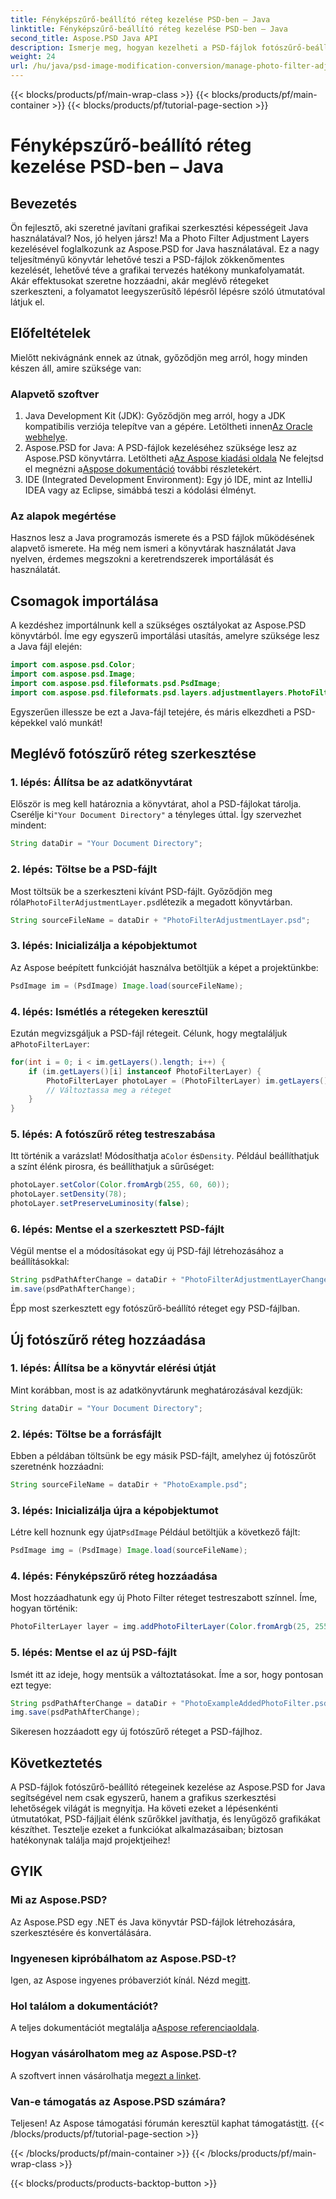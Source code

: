 ```yaml
---
title: Fényképszűrő-beállító réteg kezelése PSD-ben – Java
linktitle: Fényképszűrő-beállító réteg kezelése PSD-ben – Java
second_title: Aspose.PSD Java API
description: Ismerje meg, hogyan kezelheti a PSD-fájlok fotószűrő-beállító rétegeit az Aspose.PSD for Java segítségével. Kövesse ezt az útmutatót a szűrők könnyű szerkesztéséhez és hozzáadásához.
weight: 24
url: /hu/java/psd-image-modification-conversion/manage-photo-filter-adjustment-layer-psd/
---
```


{{< blocks/products/pf/main-wrap-class >}}
{{< blocks/products/pf/main-container >}}
{{< blocks/products/pf/tutorial-page-section >}}

# Fényképszűrő-beállító réteg kezelése PSD-ben – Java

## Bevezetés
Ön fejlesztő, aki szeretné javítani grafikai szerkesztési képességeit Java használatával? Nos, jó helyen jársz! Ma a Photo Filter Adjustment Layers kezelésével foglalkozunk az Aspose.PSD for Java használatával. Ez a nagy teljesítményű könyvtár lehetővé teszi a PSD-fájlok zökkenőmentes kezelését, lehetővé téve a grafikai tervezés hatékony munkafolyamatát. Akár effektusokat szeretne hozzáadni, akár meglévő rétegeket szerkeszteni, a folyamatot leegyszerűsítő lépésről lépésre szóló útmutatóval látjuk el.
## Előfeltételek
Mielőtt nekivágnánk ennek az útnak, győződjön meg arról, hogy minden készen áll, amire szüksége van:
### Alapvető szoftver
1.  Java Development Kit (JDK): Győződjön meg arról, hogy a JDK kompatibilis verziója telepítve van a gépére. Letöltheti innen[Az Oracle webhelye](https://www.oracle.com/java/technologies/javase-jdk11-downloads.html).
2.  Aspose.PSD for Java: A PSD-fájlok kezeléséhez szüksége lesz az Aspose.PSD könyvtárra. Letöltheti a[Az Aspose kiadási oldala](https://releases.aspose.com/psd/java/) Ne felejtsd el megnézni a[Aspose dokumentáció](https://reference.aspose.com/psd/java/) további részletekért.
3. IDE (Integrated Development Environment): Egy jó IDE, mint az IntelliJ IDEA vagy az Eclipse, simábbá teszi a kódolási élményt.
### Az alapok megértése
Hasznos lesz a Java programozás ismerete és a PSD fájlok működésének alapvető ismerete. Ha még nem ismeri a könyvtárak használatát Java nyelven, érdemes megszokni a keretrendszerek importálását és használatát.
## Csomagok importálása
A kezdéshez importálnunk kell a szükséges osztályokat az Aspose.PSD könyvtárból. Íme egy egyszerű importálási utasítás, amelyre szüksége lesz a Java fájl elején:
```java
import com.aspose.psd.Color;
import com.aspose.psd.Image;
import com.aspose.psd.fileformats.psd.PsdImage;
import com.aspose.psd.fileformats.psd.layers.adjustmentlayers.PhotoFilterLayer;
```
Egyszerűen illessze be ezt a Java-fájl tetejére, és máris elkezdheti a PSD-képekkel való munkát!
## Meglévő fotószűrő réteg szerkesztése
### 1. lépés: Állítsa be az adatkönyvtárat
 Először is meg kell határoznia a könyvtárat, ahol a PSD-fájlokat tárolja. Cserélje ki`"Your Document Directory"` a tényleges úttal. Így szervezhet mindent:
```java
String dataDir = "Your Document Directory";
```
### 2. lépés: Töltse be a PSD-fájlt
 Most töltsük be a szerkeszteni kívánt PSD-fájlt. Győződjön meg róla`PhotoFilterAdjustmentLayer.psd`létezik a megadott könyvtárban.
```java
String sourceFileName = dataDir + "PhotoFilterAdjustmentLayer.psd";
```
### 3. lépés: Inicializálja a képobjektumot
Az Aspose beépített funkcióját használva betöltjük a képet a projektünkbe:
```java
PsdImage im = (PsdImage) Image.load(sourceFileName);
```
### 4. lépés: Ismétlés a rétegeken keresztül
 Ezután megvizsgáljuk a PSD-fájl rétegeit. Célunk, hogy megtaláljuk a`PhotoFilterLayer`:
```java
for(int i = 0; i < im.getLayers().length; i++) {
    if (im.getLayers()[i] instanceof PhotoFilterLayer) {
        PhotoFilterLayer photoLayer = (PhotoFilterLayer) im.getLayers()[i];
        // Változtassa meg a réteget
    }
}
```
### 5. lépés: A fotószűrő réteg testreszabása
 Itt történik a varázslat! Módosíthatja a`Color` és`Density`. Például beállíthatjuk a színt élénk pirosra, és beállíthatjuk a sűrűséget:
```java
photoLayer.setColor(Color.fromArgb(255, 60, 60));
photoLayer.setDensity(78);
photoLayer.setPreserveLuminosity(false);
```
### 6. lépés: Mentse el a szerkesztett PSD-fájlt
Végül mentse el a módosításokat egy új PSD-fájl létrehozásához a beállításokkal:
```java
String psdPathAfterChange = dataDir + "PhotoFilterAdjustmentLayerChanged.psd";
im.save(psdPathAfterChange);
```
Épp most szerkesztett egy fotószűrő-beállító réteget egy PSD-fájlban.
## Új fotószűrő réteg hozzáadása
### 1. lépés: Állítsa be a könyvtár elérési útját
Mint korábban, most is az adatkönyvtárunk meghatározásával kezdjük:
```java
String dataDir = "Your Document Directory";
```
### 2. lépés: Töltse be a forrásfájlt
Ebben a példában töltsünk be egy másik PSD-fájlt, amelyhez új fotószűrőt szeretnénk hozzáadni:
```java
String sourceFileName = dataDir + "PhotoExample.psd";
```
### 3. lépés: Inicializálja újra a képobjektumot
 Létre kell hoznunk egy újat`PsdImage` Például betöltjük a következő fájlt:
```java
PsdImage img = (PsdImage) Image.load(sourceFileName);
```
### 4. lépés: Fényképszűrő réteg hozzáadása
Most hozzáadhatunk egy új Photo Filter réteget testreszabott színnel. Íme, hogyan történik:
```java
PhotoFilterLayer layer = img.addPhotoFilterLayer(Color.fromArgb(25, 255, 35));
```
### 5. lépés: Mentse el az új PSD-fájlt
Ismét itt az ideje, hogy mentsük a változtatásokat. Íme a sor, hogy pontosan ezt tegye:
```java
String psdPathAfterChange = dataDir + "PhotoExampleAddedPhotoFilter.psd";
img.save(psdPathAfterChange);
```
Sikeresen hozzáadott egy új fotószűrő réteget a PSD-fájlhoz.
## Következtetés
A PSD-fájlok fotószűrő-beállító rétegeinek kezelése az Aspose.PSD for Java segítségével nem csak egyszerű, hanem a grafikus szerkesztési lehetőségek világát is megnyitja. Ha követi ezeket a lépésenkénti útmutatókat, PSD-fájljait élénk szűrőkkel javíthatja, és lenyűgöző grafikákat készíthet. Tesztelje ezeket a funkciókat alkalmazásaiban; biztosan hatékonynak találja majd projektjeihez!
## GYIK
### Mi az Aspose.PSD?
Az Aspose.PSD egy .NET és Java könyvtár PSD-fájlok létrehozására, szerkesztésére és konvertálására.
### Ingyenesen kipróbálhatom az Aspose.PSD-t?
 Igen, az Aspose ingyenes próbaverziót kínál. Nézd meg[itt](https://releases.aspose.com/).
### Hol találom a dokumentációt?
 A teljes dokumentációt megtalálja a[Aspose referenciaoldala](https://reference.aspose.com/psd/java/).
### Hogyan vásárolhatom meg az Aspose.PSD-t?
 A szoftvert innen vásárolhatja meg[ezt a linket](https://purchase.aspose.com/buy).
### Van-e támogatás az Aspose.PSD számára?
 Teljesen! Az Aspose támogatási fórumán keresztül kaphat támogatást[itt](https://forum.aspose.com/c/psd/34).
{{< /blocks/products/pf/tutorial-page-section >}}

{{< /blocks/products/pf/main-container >}}
{{< /blocks/products/pf/main-wrap-class >}}

{{< blocks/products/products-backtop-button >}}
